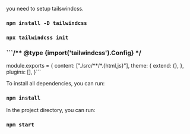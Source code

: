 you need to setup tailswindcss.

### `npm install -D tailwindcss`

### `npx tailwindcss init`

### ```/** @type {import('tailwindcss').Config} */
module.exports = {
  content: ["./src/**/*.{html,js}"],
  theme: {
    extend: {},
  },
  plugins: [],
}```

To install all dependencies, you can run:

### `npm install`

In the project directory, you can run:

### `npm start`